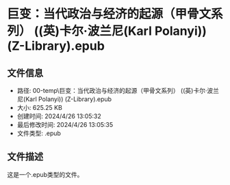 ﻿# 巨变：当代政治与经济的起源（甲骨文系列） ((英)卡尔·波兰尼(Karl Polanyi)) (Z-Library).epub

## 文件信息
- 路径: 00-temp\巨变：当代政治与经济的起源（甲骨文系列） ((英)卡尔·波兰尼(Karl Polanyi)) (Z-Library).epub
- 大小: 625.25 KB
- 创建时间: 2024/4/26 13:05:32
- 最后修改时间: 2024/4/26 13:05:35
- 文件类型: .epub

## 文件描述
这是一个.epub类型的文件。

